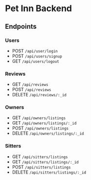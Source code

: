 # Pet Inn Backend

## Endpoints

### Users

- POST `/api/user/login`
- POST `/api/users/signup`
- GET `/api/users/logout`

### Reviews

- GET `/api/reviews`
- POST `/api/reviews`
- DELETE `/api/reviews/:_id`

### Owners

- GET `/api/owners/listings`
- GET `/api/owners/listings/:_id`
- POST `/api/owners/listings`
- DELETE `/api/owners/listings/:_id`
  
### Sitters

- GET `/api/sitters/listings`
- GET `/api/sitters/listings/:_id`
- POST `/api/sitters/listings`
- DELETE `/api/sitters/listings/:_id`
